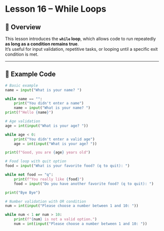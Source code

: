 # Lesson 16 – While Loops

## 📖 Overview
This lesson introduces the **`while` loop**, which allows code to run repeatedly **as long as a condition remains true**.  
It’s useful for input validation, repetitive tasks, or looping until a specific exit condition is met.

---

## 🧪 Example Code
```python
# Basic example
name = input("What is your name? ")

while name == "":
    print("You didn't enter a name")
    name = input("What is your name? ")
print(f"Hello {name}")

# Age validation
age = int(input("What is your age? "))

while age < 0:
    print("You didn't enter a valid age")
    age = int(input("What is your age? "))

print(f"Good, you are {age} years old")

# Food loop with quit option
food = input("What is your favorite food? (q to quit): ")

while not food == "q":
    print(f"You really like {food}")
    food = input("Do you have another favorite food? (q to quit): ")

print("Bye Bye")

# Number validation with OR condition
num = int(input("Please choose a number between 1 and 10: "))

while num < 1 or num > 10:
    print(f"{num} is not a valid option.")
    num = int(input("Please choose a number between 1 and 10: "))



